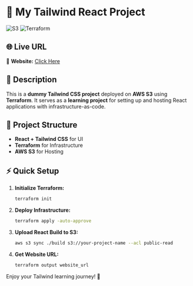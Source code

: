 # 🚀 My Tailwind React Project

![S3](https://img.shields.io/badge/Hosted%20On-AWS%20S3-orange?style=for-the-badge&logo=amazon)
![Terraform](https://img.shields.io/badge/IaC-Terraform-blueviolet?style=for-the-badge&logo=terraform)

## 🌐 Live URL

🔗 **Website:** [Click Here](http://nike-test-website.s3-website.ap-south-1.amazonaws.com/)

## 📜 Description

This is a **dummy Tailwind CSS project** deployed on **AWS S3** using **Terraform**. It serves as a **learning project** for setting up and hosting React applications with infrastructure-as-code.

## 📂 Project Structure

- **React + Tailwind CSS** for UI
- **Terraform** for Infrastructure
- **AWS S3** for Hosting

## ⚡ Quick Setup

1. **Initialize Terraform:**

   ```sh
   terraform init
   ```

2. **Deploy Infrastructure:**

   ```sh
   terraform apply -auto-approve
   ```

3. **Upload React Build to S3:**

   ```sh
   aws s3 sync ./build s3://your-project-name --acl public-read
   ```

4. **Get Website URL:**
   ```sh
   terraform output website_url
   ```

Enjoy your Tailwind learning journey! 🚀
